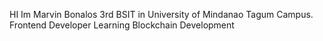 HI Im Marvin Bonalos 3rd BSIT in University of Mindanao Tagum Campus. Frontend Developer
Learning Blockchain Development
